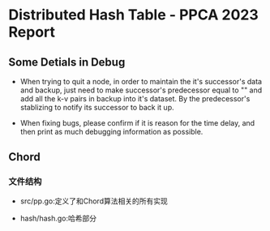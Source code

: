 # Distributed Hash Table - PPCA 2023  Report

## Some Detials in Debug
* When trying to quit a node, in order to maintain the it's successor's data and backup, just need to make successor's predecessor equal to "" and add all the k-v pairs in backup into it's dataset. By the predecessor's stablizing to notify its successor to back it up.

* When fixing bugs, please confirm if it is reason for the time delay, and then print as much debugging information as possible.

## Chord
### 文件结构

* src/pp.go:定义了和Chord算法相关的所有实现

* hash/hash.go:哈希部分
